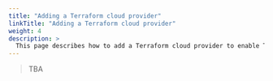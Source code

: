 ```yaml
---
title: "Adding a Terraform cloud provider"
linkTitle: "Adding a Terraform cloud provider"
weight: 4
description: >
  This page describes how to add a Terraform cloud provider to enable Terraform applications.
---
```


> TBA
